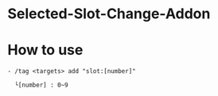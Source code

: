 # Selected-Slot-Change-Addon
# How to use
```
- /tag <targets> add "slot:[number]"

  └[number] : 0~9
```
